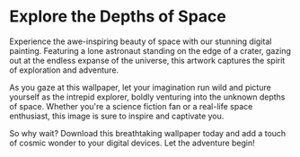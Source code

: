 <!--font:Montserrat-->

# Explore the Depths of Space

Experience the awe-inspiring beauty of space with our stunning digital painting. Featuring a lone astronaut standing on the edge of a crater, gazing out at the endless expanse of the universe, this artwork captures the spirit of exploration and adventure.

As you gaze at this wallpaper, let your imagination run wild and picture yourself as the intrepid explorer, boldly venturing into the unknown depths of space. Whether you're a science fiction fan or a real-life space enthusiast, this image is sure to inspire and captivate you.

So why wait? Download this breathtaking wallpaper today and add a touch of cosmic wonder to your digital devices. Let the adventure begin!

<!--

Write me markdown content of website with wallpaper:

"A digital painting of a lone astronaut standing on the edge of a crater, gazing out at the endless expanse of space."

The header of the page should not be copy of the text but rather a real content of the website which is using this wallpaper.


---


# Space Exploration Wallpaper

This stunning digital painting features a lone astronaut standing on the edge of a crater, gazing out at the endless expanse of space. The intricate details and vibrant colors make this wallpaper a must-have for any space enthusiast.

Whether you're looking to spruce up your desktop background or add some inspiration to your phone screen, this wallpaper is sure to impress. Download it today and bring the beauty of space exploration to your digital devices.


---


Heading should not include word "wallpaper". The website should not be about the wallpaper itself, wallpaper is just a related background, rewrite whole content.


---


# Explore the Depths of Space

Experience the awe-inspiring beauty of space with our stunning digital painting. Featuring a lone astronaut standing on the edge of a crater, gazing out at the endless expanse of the universe, this artwork captures the spirit of exploration and adventure.

As you gaze at this wallpaper, let your imagination run wild and picture yourself as the intrepid explorer, boldly venturing into the unknown depths of space. Whether you're a science fiction fan or a real-life space enthusiast, this image is sure to inspire and captivate you.

So why wait? Download this breathtaking wallpaper today and add a touch of cosmic wonder to your digital devices. Let the adventure begin!


---


Write me a Google font which is best fitting for the website.

Pick from the list:
- Inter
- Roboto
- Lobster
- Dancing Script
- Open Sans
- Playfair Display
- Alegreya
- Barlow Condensed
- Exo 2
- IBM Plex Sans
- Orbitron
- Poppins
- Great Vibes
- Futura
- Montserrat
- Lato
- Raleway


Write just the font name nothing else.


---


Montserrat

-->
